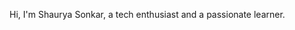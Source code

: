Hi, 
I'm Shaurya Sonkar, a tech enthusiast and a passionate learner.


<!---
sryaxx/sryaxx is a ✨ special ✨ repository because its `README.md` (this file) appears on your GitHub profile.
You can click the Preview link to take a look at your changes.
--->
